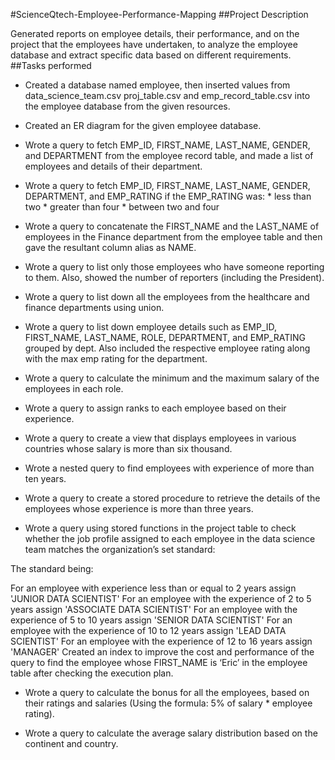#ScienceQtech-Employee-Performance-Mapping
##Project Description

Generated reports on employee details, their performance, and on the project that the employees have undertaken, to analyze the employee database and extract specific data based on different requirements.
##Tasks performed
* Created a database named employee, then inserted values from data_science_team.csv proj_table.csv and emp_record_table.csv into the employee database from the given resources.

* Created an ER diagram for the given employee database.

* Wrote a query to fetch EMP_ID, FIRST_NAME, LAST_NAME, GENDER, and DEPARTMENT from the employee record table, and made a list of employees and details of their department.

* Wrote a query to fetch EMP_ID, FIRST_NAME, LAST_NAME, GENDER, DEPARTMENT, and EMP_RATING if the EMP_RATING was: * less than two * greater than four * between two and four

* Wrote a query to concatenate the FIRST_NAME and the LAST_NAME of employees in the Finance department from the employee table and then gave the resultant column alias as NAME.

* Wrote a query to list only those employees who have someone reporting to them. Also, showed the number of reporters (including the President).

* Wrote a query to list down all the employees from the healthcare and finance departments using union.

* Wrote a query to list down employee details such as EMP_ID, FIRST_NAME, LAST_NAME, ROLE, DEPARTMENT, and EMP_RATING grouped by dept. Also included the respective employee rating along with the max emp rating for the department.

* Wrote a query to calculate the minimum and the maximum salary of the employees in each role.
 
* Wrote a query to assign ranks to each employee based on their experience.

* Wrote a query to create a view that displays employees in various countries whose salary is more than six thousand.

* Wrote a nested query to find employees with experience of more than ten years.

* Wrote a query to create a stored procedure to retrieve the details of the employees whose experience is more than three years.

* Wrote a query using stored functions in the project table to check whether the job profile assigned to each employee in the data science team matches the organization’s set standard:

The standard being:

For an employee with experience less than or equal to 2 years assign 'JUNIOR DATA SCIENTIST'
For an employee with the experience of 2 to 5 years assign 'ASSOCIATE DATA SCIENTIST'
For an employee with the experience of 5 to 10 years assign 'SENIOR DATA SCIENTIST'
For an employee with the experience of 10 to 12 years assign 'LEAD DATA SCIENTIST'
For an employee with the experience of 12 to 16 years assign 'MANAGER'
Created an index to improve the cost and performance of the query to find the employee whose FIRST_NAME is ‘Eric’ in the employee table after checking the execution plan.

* Wrote a query to calculate the bonus for all the employees, based on their ratings and salaries (Using the formula: 5% of salary * employee rating).

* Wrote a query to calculate the average salary distribution based on the continent and country.
